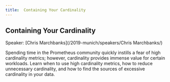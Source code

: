 ```yaml
---
title:  Containing Your Cardinality
---
```


## Containing Your Cardinality

Speaker: [Chris Marchbanks](/2019-munich/speakers/Chris Marchbanks/)

Spending time in the Prometheus community quickly instills a fear of high cardinality metrics; however, cardinality provides immense value for certain workloads. Learn when to use high cardinality metrics, how to reduce unnecessary cardinality, and how to find the sources of excessive cardinality in your data.
